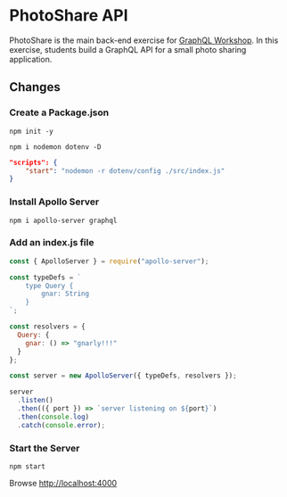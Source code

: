 # PhotoShare API

PhotoShare is the main back-end exercise for [GraphQL Workshop](https://www.graphqlworkshop.com). In this exercise, students build a GraphQL API for a small photo sharing application.

## Changes

### Create a Package.json

`npm init -y`

`npm i nodemon dotenv -D`

```json
"scripts": {
    "start": "nodemon -r dotenv/config ./src/index.js"
}
```

### Install Apollo Server

`npm i apollo-server graphql`

### Add an index.js file

```javascript
const { ApolloServer } = require("apollo-server");

const typeDefs = `
    type Query {
        gnar: String
    }
`;

const resolvers = {
  Query: {
    gnar: () => "gnarly!!!"
  }
};

const server = new ApolloServer({ typeDefs, resolvers });

server
  .listen()
  .then(({ port }) => `server listening on ${port}`)
  .then(console.log)
  .catch(console.error);
```

### Start the Server

`npm start`

Browse [http://localhost:4000](http://localhost:4000)
